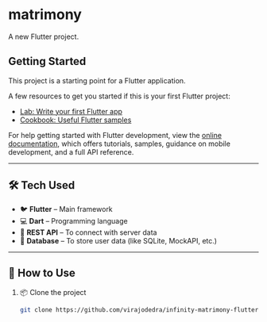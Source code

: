 # matrimony

A new Flutter project.

## Getting Started

This project is a starting point for a Flutter application.

A few resources to get you started if this is your first Flutter project:

- [Lab: Write your first Flutter app](https://docs.flutter.dev/get-started/codelab)
- [Cookbook: Useful Flutter samples](https://docs.flutter.dev/cookbook)

For help getting started with Flutter development, view the
[online documentation](https://docs.flutter.dev/), which offers tutorials,
samples, guidance on mobile development, and a full API reference.


---

## 🛠️ Tech Used

- 🐦 **Flutter** – Main framework  
- 💻 **Dart** – Programming language  
- 🔗 **REST API** – To connect with server data  
- 💾 **Database** – To store user data (like SQLite, MockAPI, etc.)

---

## 🧠 How to Use

1. 📦 Clone the project  
   ```bash
   git clone https://github.com/virajodedra/infinity-matrimony-flutter.git

